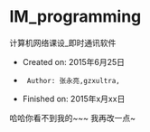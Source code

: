 # IM_programming
计算机网络课设_即时通讯软件
 *  Created on: 2015年6月25日
 *      Author: 张永亮,gzxultra, 
 *  Finished on: 2015年x月xx日

哈哈你看不到我的~~~
我再改一点~
